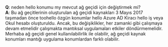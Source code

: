 **Q**: neden hello konumu my mevcut ağ geçidi için değiştirmek mi? <br/>
**A**: Bu ağ geçitlerinin oluşturulan ağ geçidi kaynakları 3 Mayıs 2017 taşımadan önce toohello özgün konumlar hello Azure AD Kiracı hello iş veya Okul hesabı oluşturuldu. Ancak, bu değişiklikler, her zamanki gibi çalışmaya devam etmelidir çalışmakta mantıksal uygulamaları etkiler döndürmemelidir. Merhaba ağ geçidi genel kullanılabilirlik ile olabilir, ağ geçidi kaynak konumları mantığı uygulama konumlardan farklı olabilir.